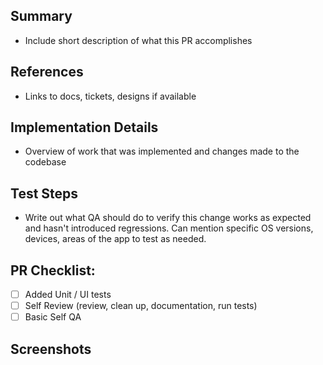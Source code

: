 ## Summary
* Include short description of what this PR accomplishes

## References 
* Links to docs, tickets, designs if available

## Implementation Details
* Overview of work that was implemented and changes made to the codebase

## Test Steps
* Write out what QA should do to verify this change works as expected and hasn't introduced regressions. Can mention specific OS versions, devices, areas of the app to test as needed.

## PR Checklist:
- [ ] Added Unit / UI tests
- [ ] Self Review (review, clean up, documentation, run tests)
- [ ] Basic Self QA

## Screenshots
